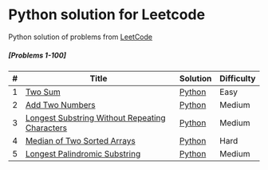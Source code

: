 # Python solution for Leetcode
Python solution of problems from [LeetCode](https://leetcode.com/)


##### [Problems 1-100]
| # | Title | Solution | Difficulty |
|---| ----- | -------- | ---------- |
|1|[Two Sum](https://leetcode.com/problems/two-sum/)| [Python](https://github.com/lakshaygoyal425/Leetcode/blob/main/1-100/Two%20Sum.py)|Easy|
|2|[Add Two Numbers](https://leetcode.com/problems/add-two-numbers/)| [Python](https://github.com/lakshaygoyal425/Leetcode/blob/main/1-100/Add%20Two%20Numbers.py)|Medium|
|3|[Longest Substring Without Repeating Characters](https://leetcode.com/problems/longest-substring-without-repeating-characters/)| [Python](https://github.com/lakshaygoyal425/Leetcode/blob/main/1-100/Longest%20Substring%20Without%20Repeating%20Characters.py)|Medium|
|4|[Median of Two Sorted Arrays](https://leetcode.com/problems/median-of-two-sorted-arrays/)| [Python](https://github.com/lakshaygoyal425/Leetcode/blob/main/1-100/Median%20of%20Two%20Sorted%20Arrays.py)|Hard|
|5|[Longest Palindromic Substring](https://leetcode.com/problems/longest-palindromic-substring/)| [Python](https://github.com/lakshaygoyal425/Leetcode/blob/main/1-100/Longest%20Palindromic%20Substring.py)|Medium|

